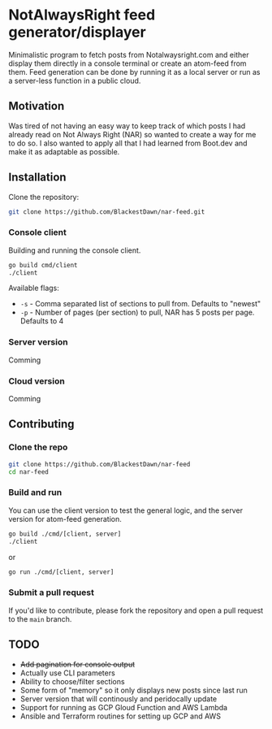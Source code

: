 # NotAlwaysRight feed generator/displayer

Minimalistic program to fetch posts from Notalwaysright.com and either display them directly in a console terminal or create an atom-feed from them. Feed generation can be done by running it as a local server or run as a server-less function in a public cloud.

## Motivation

Was tired of not having an easy way to keep track of which posts I had already read on Not Always Right (NAR) so wanted to create a way for me to do so. I also wanted to apply all that I had learned from Boot.dev and make it as adaptable as possible.

## Installation

Clone the repository:

```bash
git clone https://github.com/BlackestDawn/nar-feed.git
```

### Console client

Building and running the console client.

```bash
go build cmd/client
./client
```

Available flags:

* `-s` - Comma separated list of sections to pull from. Defaults to "newest"
* `-p` - Number of pages (per section) to pull, NAR has 5 posts per page. Defaults to 4

### Server version

Comming

### Cloud version

Comming

## Contributing

### Clone the repo

```bash
git clone https://github.com/BlackestDawn/nar-feed
cd nar-feed
```

### Build and run

You can use the client version to test the general logic, and the server version for atom-feed generation.

```bash
go build ./cmd/[client, server]
./client
```

or

```bash
go run ./cmd/[client, server]
```

### Submit a pull request

If you'd like to contribute, please fork the repository and open a pull request to the `main` branch.

## TODO

* ~~Add pagination for console output~~
* Actually use CLI parameters
* Ability to choose/filter sections
* Some form of "memory" so it only displays new posts since last run
* Server version that will continously and peridocally update
* Support for running as GCP Gloud Function and AWS Lambda
* Ansible and Terraform routines for setting up GCP and AWS